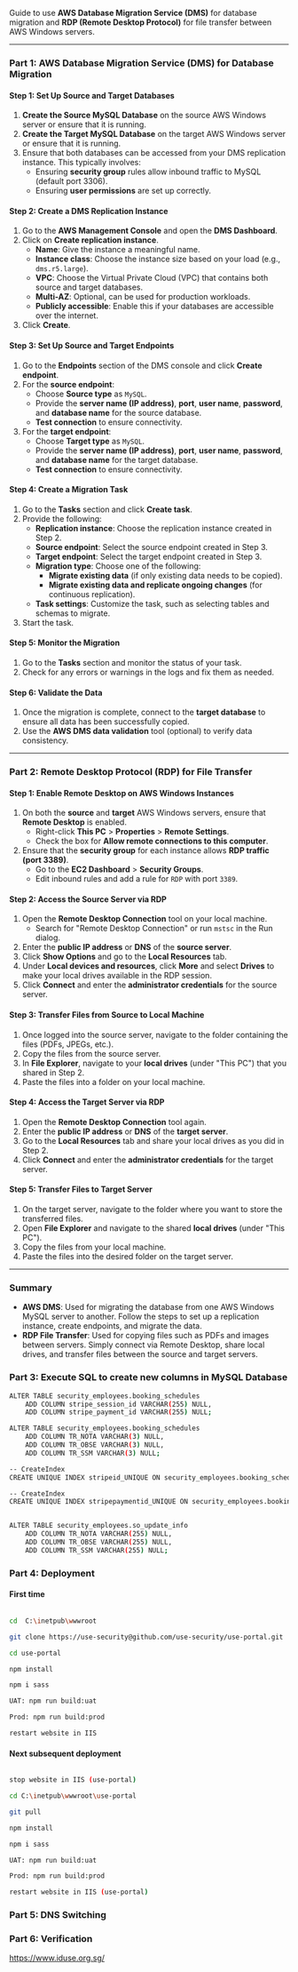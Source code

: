 Guide to use **AWS Database Migration Service (DMS)** for database migration and **RDP (Remote Desktop Protocol)** for file transfer between AWS Windows servers.

---

### Part 1: **AWS Database Migration Service (DMS) for Database Migration**

#### **Step 1: Set Up Source and Target Databases**
1. **Create the Source MySQL Database** on the source AWS Windows server or ensure that it is running.
2. **Create the Target MySQL Database** on the target AWS Windows server or ensure that it is running.
3. Ensure that both databases can be accessed from your DMS replication instance. This typically involves:
   - Ensuring **security group** rules allow inbound traffic to MySQL (default port 3306).
   - Ensuring **user permissions** are set up correctly.

#### **Step 2: Create a DMS Replication Instance**
1. Go to the **AWS Management Console** and open the **DMS Dashboard**.
2. Click on **Create replication instance**.
   - **Name**: Give the instance a meaningful name.
   - **Instance class**: Choose the instance size based on your load (e.g., `dms.r5.large`).
   - **VPC**: Choose the Virtual Private Cloud (VPC) that contains both source and target databases.
   - **Multi-AZ**: Optional, can be used for production workloads.
   - **Publicly accessible**: Enable this if your databases are accessible over the internet.
3. Click **Create**.

#### **Step 3: Set Up Source and Target Endpoints**
1. Go to the **Endpoints** section of the DMS console and click **Create endpoint**.
2. For the **source endpoint**:
   - Choose **Source type** as `MySQL`.
   - Provide the **server name (IP address)**, **port**, **user name**, **password**, and **database name** for the source database.
   - **Test connection** to ensure connectivity.
3. For the **target endpoint**:
   - Choose **Target type** as `MySQL`.
   - Provide the **server name (IP address)**, **port**, **user name**, **password**, and **database name** for the target database.
   - **Test connection** to ensure connectivity.

#### **Step 4: Create a Migration Task**
1. Go to the **Tasks** section and click **Create task**.
2. Provide the following:
   - **Replication instance**: Choose the replication instance created in Step 2.
   - **Source endpoint**: Select the source endpoint created in Step 3.
   - **Target endpoint**: Select the target endpoint created in Step 3.
   - **Migration type**: Choose one of the following:
     - **Migrate existing data** (if only existing data needs to be copied).
     - **Migrate existing data and replicate ongoing changes** (for continuous replication).
   - **Task settings**: Customize the task, such as selecting tables and schemas to migrate.
3. Start the task.

#### **Step 5: Monitor the Migration**
1. Go to the **Tasks** section and monitor the status of your task.
2. Check for any errors or warnings in the logs and fix them as needed.

#### **Step 6: Validate the Data**
1. Once the migration is complete, connect to the **target database** to ensure all data has been successfully copied.
2. Use the **AWS DMS data validation** tool (optional) to verify data consistency.

---

### Part 2: **Remote Desktop Protocol (RDP) for File Transfer**

#### **Step 1: Enable Remote Desktop on AWS Windows Instances**
1. On both the **source** and **target** AWS Windows servers, ensure that **Remote Desktop** is enabled.
   - Right-click **This PC** > **Properties** > **Remote Settings**.
   - Check the box for **Allow remote connections to this computer**.
2. Ensure that the **security group** for each instance allows **RDP traffic (port 3389)**.
   - Go to the **EC2 Dashboard** > **Security Groups**.
   - Edit inbound rules and add a rule for `RDP` with port `3389`.

#### **Step 2: Access the Source Server via RDP**
1. Open the **Remote Desktop Connection** tool on your local machine.
   - Search for "Remote Desktop Connection" or run `mstsc` in the Run dialog.
2. Enter the **public IP address** or **DNS** of the **source server**.
3. Click **Show Options** and go to the **Local Resources** tab.
4. Under **Local devices and resources**, click **More** and select **Drives** to make your local drives available in the RDP session.
5. Click **Connect** and enter the **administrator credentials** for the source server.

#### **Step 3: Transfer Files from Source to Local Machine**
1. Once logged into the source server, navigate to the folder containing the files (PDFs, JPEGs, etc.).
2. Copy the files from the source server.
3. In **File Explorer**, navigate to your **local drives** (under "This PC") that you shared in Step 2.
4. Paste the files into a folder on your local machine.

#### **Step 4: Access the Target Server via RDP**
1. Open the **Remote Desktop Connection** tool again.
2. Enter the **public IP address** or **DNS** of the **target server**.
3. Go to the **Local Resources** tab and share your local drives as you did in Step 2.
4. Click **Connect** and enter the **administrator credentials** for the target server.

#### **Step 5: Transfer Files to Target Server**
1. On the target server, navigate to the folder where you want to store the transferred files.
2. Open **File Explorer** and navigate to the shared **local drives** (under "This PC").
3. Copy the files from your local machine.
4. Paste the files into the desired folder on the target server.

---

### Summary

- **AWS DMS**: Used for migrating the database from one AWS Windows MySQL server to another. Follow the steps to set up a replication instance, create endpoints, and migrate the data.
- **RDP File Transfer**: Used for copying files such as PDFs and images between servers. Simply connect via Remote Desktop, share local drives, and transfer files between the source and target servers.

### Part 3: **Execute SQL to create new columns in MySQL Database**

```bash
ALTER TABLE security_employees.booking_schedules 
    ADD COLUMN stripe_session_id VARCHAR(255) NULL,
    ADD COLUMN stripe_payment_id VARCHAR(255) NULL;

ALTER TABLE security_employees.booking_schedules 
    ADD COLUMN TR_NOTA VARCHAR(3) NULL,
    ADD COLUMN TR_OBSE VARCHAR(3) NULL,
    ADD COLUMN TR_SSM VARCHAR(3) NULL;

-- CreateIndex
CREATE UNIQUE INDEX stripeid_UNIQUE ON security_employees.booking_schedules(stripe_session_id);

-- CreateIndex
CREATE UNIQUE INDEX stripepaymentid_UNIQUE ON security_employees.booking_schedules(stripe_payment_id);


ALTER TABLE security_employees.so_update_info  
    ADD COLUMN TR_NOTA VARCHAR(255) NULL,
    ADD COLUMN TR_OBSE VARCHAR(255) NULL,
    ADD COLUMN TR_SSM VARCHAR(255) NULL;

```

### Part 4: **Deployment**

#### First time

```bash

cd  C:\inetpub\wwwroot

git clone https://use-security@github.com/use-security/use-portal.git

cd use-portal

npm install

npm i sass

UAT: npm run build:uat

Prod: npm run build:prod

restart website in IIS

```

#### Next subsequent deployment

```bash

stop website in IIS (use-portal)

cd C:\inetpub\wwwroot\use-portal

git pull

npm install

npm i sass

UAT: npm run build:uat

Prod: npm run build:prod

restart website in IIS (use-portal)

```

### Part 5: **DNS Switching**



### Part 6: **Verification**

https://www.iduse.org.sg/ 
